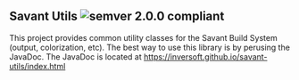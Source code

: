 ## Savant Utils ![semver 2.0.0 compliant](http://img.shields.io/badge/semver-2.0.0-brightgreen.svg?style=flat-square)

This project provides common utility classes for the Savant Build System (output, colorization, etc). The best way to use this library is by perusing the JavaDoc. The JavaDoc is located at https://inversoft.github.io/savant-utils/index.html

